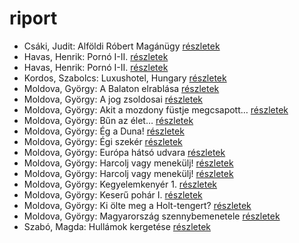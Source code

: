 # riport

- Csáki, Judit: Alföldi Róbert Magánügy [részletek](_details/%7Bopf.creator%7D.md#id_961)
- Havas, Henrik: Pornó I-II. [részletek](_details/%7Bopf.creator%7D.md#id_804)
- Havas, Henrik: Pornó I-II. [részletek](_details/%7Bopf.creator%7D.md#id_805)
- Kordos, Szabolcs: Luxushotel, Hungary [részletek](_details/%7Bopf.creator%7D.md#id_159)
- Moldova, György: A Balaton elrablása [részletek](_details/%7Bopf.creator%7D.md#id_1380)
- Moldova, György: A jog zsoldosai [részletek](_details/%7Bopf.creator%7D.md#id_352)
- Moldova, György: Akit a mozdony füstje megcsapott… [részletek](_details/%7Bopf.creator%7D.md#id_1377)
- Moldova, György: Bűn az élet… [részletek](_details/%7Bopf.creator%7D.md#id_1369)
- Moldova, György: Ég a Duna! [részletek](_details/%7Bopf.creator%7D.md#id_1370)
- Moldova, György: Égi szekér [részletek](_details/%7Bopf.creator%7D.md#id_1371)
- Moldova, György: Európa hátsó udvara [részletek](_details/%7Bopf.creator%7D.md#id_1404)
- Moldova, György: Harcolj vagy menekülj! [részletek](_details/%7Bopf.creator%7D.md#id_344)
- Moldova, György: Harcolj vagy menekülj! [részletek](_details/%7Bopf.creator%7D.md#id_345)
- Moldova, György: Kegyelemkenyér 1. [részletek](_details/%7Bopf.creator%7D.md#id_1399)
- Moldova, György: Keserű pohár I. [részletek](_details/%7Bopf.creator%7D.md#id_1391)
- Moldova, György: Ki ölte meg a Holt-tengert? [részletek](_details/%7Bopf.creator%7D.md#id_1373)
- Moldova, György: Magyarország szennybemenetele [részletek](_details/%7Bopf.creator%7D.md#id_1392)
- Szabó, Magda: Hullámok kergetése [részletek](_details/%7Bopf.creator%7D.md#id_1359)